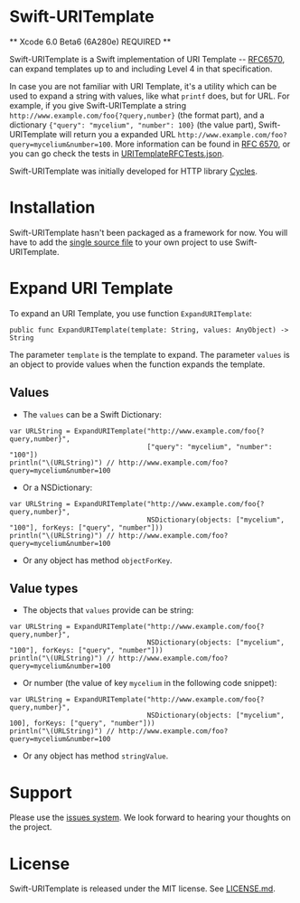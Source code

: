 Swift-URITemplate
====

** Xcode 6.0 Beta6 (6A280e) REQUIRED **

Swift-URITemplate is a Swift implementation of URI Template -- 
[RFC6570](http://tools.ietf.org/html/rfc6570), can expand templates up to and 
including Level 4 in that specification.

In case you are not familiar with URI Template, it's a utility which can be used 
to expand a string with values, like what `printf` does, but for URL. For example, 
if you give Swift-URITemplate a string `http://www.example.com/foo{?query,number}` 
(the format part), and a dictionary `{"query": "mycelium", "number": 100}` 
(the value part), Swift-URITemplate will return you a expanded URL 
`http://www.example.com/foo?query=mycelium&number=100`. More information can be 
found in [RFC 6570](http://tools.ietf.org/html/rfc6570), or you can go check the 
tests in [URITemplateRFCTests.json](https://github.com/weipin/Swift-URITemplate/blob/master/tests/URITemplateRFCTests.json).

Swift-URITemplate was initially developed for HTTP library [Cycles](http://www.swift-cycles.org).


Installation
====
Swift-URITemplate hasn't been packaged as a framework for now. You will have to 
add the [single source file](https://github.com/weipin/Swift-URITemplate/blob/master/source/URITemplate.swift) 
to your own project to use Swift-URITemplate.


Expand URI Template
====

To expand an URI Template, you use function `ExpandURITemplate`:

```
public func ExpandURITemplate(template: String, values: AnyObject) -> String
```

The parameter `template` is the template to expand. The parameter `values` is an 
object to provide values when the function expands the template. 

Values
----

- The `values` can be a Swift Dictionary:

```
var URLString = ExpandURITemplate("http://www.example.com/foo{?query,number}",
                                  ["query": "mycelium", "number": "100"])
println("\(URLString)") // http://www.example.com/foo?query=mycelium&number=100
```

- Or a NSDictionary:

```
var URLString = ExpandURITemplate("http://www.example.com/foo{?query,number}",
                                  NSDictionary(objects: ["mycelium", "100"], forKeys: ["query", "number"]))
println("\(URLString)") // http://www.example.com/foo?query=mycelium&number=100
```

- Or any object has method `objectForKey`.


Value types
----

- The objects that `values` provide can be string:

```
var URLString = ExpandURITemplate("http://www.example.com/foo{?query,number}",
                                  NSDictionary(objects: ["mycelium", "100"], forKeys: ["query", "number"]))
println("\(URLString)") // http://www.example.com/foo?query=mycelium&number=100
```

- Or number (the value of key `mycelium` in the following code snippet):

```
var URLString = ExpandURITemplate("http://www.example.com/foo{?query,number}",
                                  NSDictionary(objects: ["mycelium", 100], forKeys: ["query", "number"]))
println("\(URLString)") // http://www.example.com/foo?query=mycelium&number=100
```

- Or any object has method `stringValue`.


Support
====
Please use the [issues system](https://github.com/weipin/Swift-URITemplate/issues). 
We look forward to hearing your thoughts on the project.


License
====
Swift-URITemplate is released under the MIT license. See [LICENSE.md](https://github.com/weipin/Swift-URITemplate/blob/master/LICENSE).
